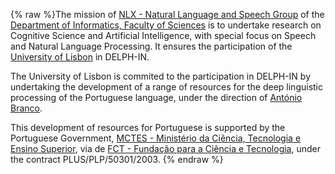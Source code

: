 {% raw %}The mission of [NLX - Natural Language and Speech
Group](http://nlxgroup.di.fc.ul.pt/) of the [Department of Informatics,
Faculty of Sciences](http://www.di.fc.ul.pt) is to undertake research on
Cognitive Science and Artificial Intelligence, with special focus on
Speech and Natural Language Processing. It ensures the participation of
the [University of Lisbon](http://www.ul.pt) in DELPH-IN.

The University of Lisbon is commited to the participation in DELPH-IN by
undertaking the development of a range of resources for the deep
linguistic processing of the Portuguese language, under the direction of
[António Branco](http://www.di.fc.ul.pt/~ahb).

This development of resources for Portuguese is supported by the
Portuguese Government, [MCTES - Ministério da Ciência, Tecnologia e
Ensino Superior](http://www.mces.pt/), via de [FCT - Fundação para a
Ciência e Tecnologia](http://www.fct.mctes.pt/), under the contract
PLUS/PLP/50301/2003.
{% endraw %}